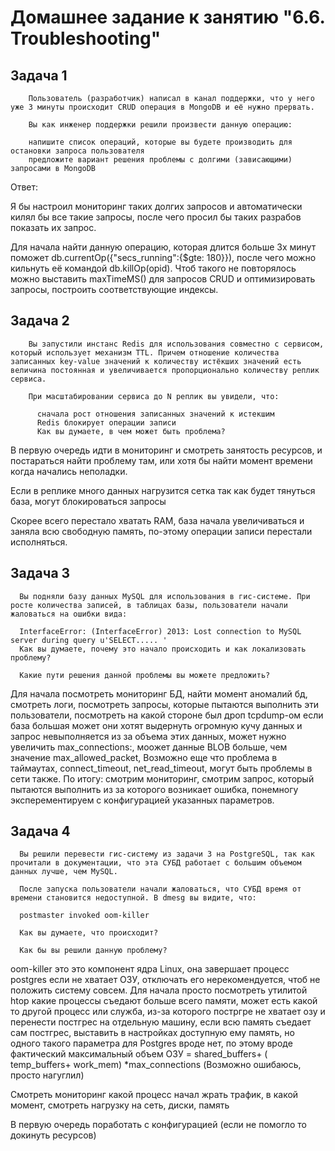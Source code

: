 # Домашнее задание к занятию "6.6. Troubleshooting"

## Задача 1

        Пользователь (разработчик) написал в канал поддержки, что у него уже 3 минуты происходит CRUD операция в MongoDB и её нужно прервать.

        Вы как инженер поддержки решили произвести данную операцию:

        напишите список операций, которые вы будете производить для остановки запроса пользователя
        предложите вариант решения проблемы с долгими (зависающими) запросами в MongoDB

Ответ: 

Я бы настроил мониторинг таких долгих запросов и автоматически килял бы все такие запросы, после чего просил бы таких разрабов показать их запрос.

Для начала найти данную операцию, которая длится больше 3х минут поможет db.currentOp({"secs_running":{$gte: 180}}), после чего можно кильнуть её командой db.killOp(opid). Чтоб такого не повторялось можно выставить maxTimeMS() для запросов CRUD и оптимизировать запросы, построить соответствующие индексы.

## Задача 2

        Вы запустили инстанс Redis для использования совместно с сервисом, который использует механизм TTL. Причем отношение количества записанных key-value значений к количеству истёкших значений есть величина постоянная и увеличивается пропорционально количеству реплик сервиса.

        При масштабировании сервиса до N реплик вы увидели, что:

          сначала рост отношения записанных значений к истекшим
          Redis блокирует операции записи
          Как вы думаете, в чем может быть проблема?

В первую очередь идти в мониторинг и смотреть занятость ресурсов, и постараться найти проблему там, или хотя бы найти момент времени когда начались неполадки.

Если в реплике много данных нагрузится сетка так как будет тянуться база, могут блокироваться запросы

Скорее всего перестало хватать RAM, база начала увеличиваться и заняла всю свободную память, по-этому операции записи перестали исполняться.

## Задача 3

      Вы подняли базу данных MySQL для использования в гис-системе. При росте количества записей, в таблицах базы, пользователи начали жаловаться на ошибки вида:

      InterfaceError: (InterfaceError) 2013: Lost connection to MySQL server during query u'SELECT..... '
      Как вы думаете, почему это начало происходить и как локализовать проблему?

      Какие пути решения данной проблемы вы можете предложить? 

Для начала посмотреть мониторинг БД, найти момент аномалий бд, смотреть логи, посмотреть запросы, которые пытаются выполнить эти пользователи, посмотреть на какой стороне был дроп tcpdump-ом если база большая может они хотят выдернуть огромную кучу данных и запрос невыполняется из за объема этих данных, может нужно увеличить max_connections:, моожет данные BLOB больше, чем значение max_allowed_packet,
Возможно еще что проблема в таймаутах, connect_timeout, net_read_timeout, могут быть проблемы в сети также. По итогу: смотрим мониторинг, смотрим запрос, который пытаются выполнить из за которого возникает ошибка, понемногу эксперементируем с конфигурацией указанных параметров.

## Задача 4

      Вы решили перевести гис-систему из задачи 3 на PostgreSQL, так как прочитали в документации, что эта СУБД работает с большим объемом данных лучше, чем MySQL.

      После запуска пользователи начали жаловаться, что СУБД время от времени становится недоступной. В dmesg вы видите, что:

      postmaster invoked oom-killer

      Как вы думаете, что происходит?

      Как бы вы решили данную проблему?

oom-killer это это компонент ядра Linux, она завершает процесс postgres если не хватает ОЗУ, отключать его нерекомендуется, чтоб не положить систему совсем.
Для начала просто посмотреть утилитой htop какие процессы съедают больше всего памяти, может есть какой то другой процесс или служба, из-за которого постргре не хватает озу и перенести постгрес на отдельную машину, если всю память съедает сам постгрес, выставить в настройках доступную ему память, но одного такого параметра для Postgres вроде нет, по этому вроде фактический максимальный объем ОЗУ = shared_buffers+ ( temp_buffers+ work_mem) *max_connections (Возможно ошибаюсь, просто нагуглил) 

Смотреть мониторинг какой процесс начал жрать трафик, в какой момент, смотреть нагрузку на сеть, диски, память

В первую очередь поработать с конфигурацией (если не помогло то докинуть ресурсов)
